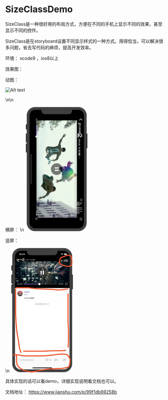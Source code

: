# SizeClassDemo
SizeClass是一种很好用的布局方式，方便在不同的手机上显示不同的效果，甚至显示不同的控件。

SizeClass是在storyboard设置不同显示样式的一种方式。用得恰当，可以解决很多问题，省去写代码的麻烦，提高开发效率。

环境：
xcode9 ，ios8以上

效果图：

动图：

![Alt text](https://github.com/weiman152/SizeClassDemo/blob/master/ScreenShots/video.gif)

\n\n

横屏：
\n
![Alt text](https://github.com/weiman152/SizeClassDemo/blob/master/ScreenShots/111.png)

竖屏：

\n
![Alt text](https://github.com/weiman152/SizeClassDemo/blob/master/ScreenShots/222.png)

具体实现的话可以看demo，详细实现说明看文档也可以。

文档地址： https://www.jianshu.com/p/99f1db69258b
